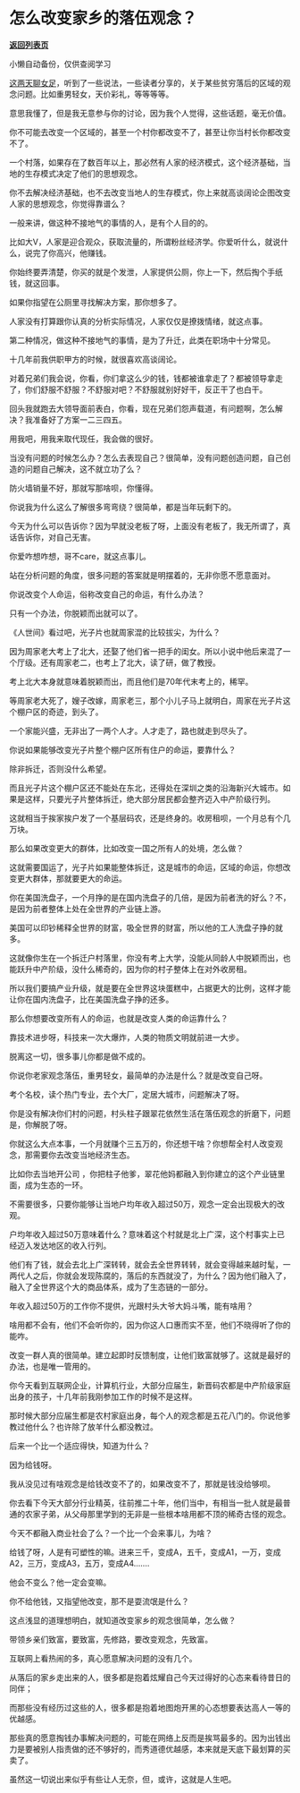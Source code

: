 # 怎么改变家乡的落伍观念？

[**返回列表页**](/gzh/记忆承载3)

小懒自动备份，仅供查阅学习

[这两天聊女足](http://mp.weixin.qq.com/s?__biz=MzU0MjYwNDU2Mw==&mid=2247503768&idx=1&sn=ad094bfc9c59b54a543b708c1215d002&chksm=fb1aa3e4cc6d2af277fc3a398f66b012e1b2ce7fa46d1cdbc486a66b46ea024f670811896aca&scene=21#wechat_redirect)，听到了一些说法，一些读者分享的，关于某些贫穷落后的区域的观念问题。比如重男轻女，天价彩礼，等等等等。  

  

意思我懂了，但是我无意参与你的讨论，因为我个人觉得，这些话题，毫无价值。  

  

你不可能去改变一个区域的，甚至一个村你都改变不了，甚至让你当村长你都改变不了。

  

一个村落，如果存在了数百年以上，那必然有人家的经济模式，这个经济基础，当地的生存模式决定了他们的思想观念。  

  

你不去解决经济基础，也不去改变当地人的生存模式，你上来就高谈阔论企图改变人家的思想观念，你觉得靠谱么？  

  

一般来讲，做这种不接地气的事情的人，是有个人目的的。  

  

比如大V，人家是迎合观众，获取流量的，所谓粉丝经济学。你爱听什么，就说什么，说完了你高兴，他赚钱。

  

你始终要弄清楚，你买的就是个发泄，人家提供公厕，你上一下，然后掏个手纸钱，就这回事。  

  

如果你指望在公厕里寻找解决方案，那你想多了。  

  

人家没有打算跟你认真的分析实际情况，人家仅仅是撩拨情绪，就这点事。  

  

第二种情况，做这种不接地气的事情，是为了升迁，此类在职场中十分常见。  

  

十几年前我供职甲方的时候，就很喜欢高谈阔论。  

  

对着兄弟们我会说，你看，你们拿这么少的钱，钱都被谁拿走了？都被领导拿走了，你们舒服不舒服？不舒服对吧？不舒服就别好好干，反正干了也白干。

  

回头我就跑去大领导面前表白，你看，现在兄弟们怨声载道，有问题啊，怎么解决？我准备好了方案一二三四五。

  

用我吧，用我来取代现任，我会做的很好。  

  

当没有问题的时候怎么办？怎么去表现自己？很简单，没有问题创造问题，自己创造的问题自己解决，这不就立功了么？  

  

防火墙销量不好，那就写那啥呗，你懂得。  

  

你说我为什么这么了解很多弯弯绕？很简单，都是当年玩剩下的。

  

今天为什么可以告诉你？因为早就没老板了呀，上面没有老板了，我无所谓了，真话告诉你，对自己无害。  

  

你爱咋想咋想，哥不care，就这点事儿。  

  

站在分析问题的角度，很多问题的答案就是明摆着的，无非你愿不愿意面对。  

  

你说改变个人命运，俗称改变自己的命运，有什么办法？  

  

只有一个办法，你脱颖而出就可以了。

  

《人世间》看过吧，光子片也就周家混的比较拔尖，为什么？  

  

因为周家老大考上了北大，还娶了他们省一把手的闺女。所以小说中他后来混了一个厅级。还有周家老二，也考上了北大，读了研，做了教授。

  

考上北大本身就意味着脱颖而出，而且他们是70年代末考上的，稀罕。  

  

等周家老大死了，嫂子改嫁，周家老三，那个小儿子马上就明白，周家在光子片这个棚户区的奇迹，到头了。  

  

一个家能兴盛，无非出了一两个人才。人才走了，路也就走到尽头了。  

  

你说如果能够改变光子片整个棚户区所有住户的命运，要靠什么？

  

除非拆迁，否则没什么希望。  

  

而且光子片这个棚户区还不能处在东北，还得处在深圳之类的沿海新兴大城市。如果是这样，只要光子片整体拆迁，绝大部分居民都会整齐迈入中产阶级行列。  

  

这就相当于挨家挨户发了一个基层码农，还是终身的。收房租呗，一个月总有个几万块。  

  

那么如果改变更大的群体，比如改变一国之所有人的处境，怎么做？  

  

这就需要国运了，光子片如果能整体拆迁，这是城市的命运，区域的命运，你想改变更大群体，那就要更大的命运。  

  

你在美国洗盘子，一个月挣的是在国内洗盘子的几倍，是因为前者洗的好么？不，是因为前者整体上处在全世界的产业链上游。  

  

美国可以印钞稀释全世界的财富，吸全世界的财富，所以他的工人洗盘子挣的就多。

  

这就像你生在一个拆迁户村落里，你没有考上大学，没能从同龄人中脱颖而出，也能跃升中产阶级，没什么稀奇的，因为你的村子整体上在对外收房租。

  

所以我们要搞产业升级，就是要在全世界这块蛋糕中，占据更大的比例，这样才能让你在国内洗盘子，比在美国洗盘子挣的还多。  

  

那么你想要改变所有人的命运，也就是改变人类的命运靠什么？  

  

靠技术进步呀，科技来一次大爆炸，人类的物质文明就前进一大步。

  

脱离这一切，很多事儿你都是做不成的。  

  

你说你老家观念落伍，重男轻女，最简单的办法是什么？就是改变自己呀。  

  

考个名校，读个热门专业，去个大厂，定居大城市，问题解决了呀。  

  

你是没有解决你们村的问题，村头柱子跟翠花依然生活在落伍观念的折磨下，问题是，你解脱了呀。  

  

你就这么大点本事，一个月就赚个三五万的，你还想干啥？你想帮全村人改变观念，那需要你去改变当地经济生态。  

  

比如你去当地开公司 ，你把柱子他爹，翠花他妈都融入到你建立的这个产业链里面，成为生态的一环。  

  

不需要很多，只要你能够让当地户均年收入超过50万，观念一定会出现极大的改观。

  

户均年收入超过50万意味着什么？意味着这个村就是北上广深，这个村事实上已经迈入发达地区的收入行列。  

  

他们有了钱，就会去北上广深转转，就会去全世界转转，就会变得越来越时髦，一两代人之后，你就会发现陈腐的，落后的东西就没了，为什么？因为他们融入了，融入了全世界这个大的商品体系，成为了生态链的一部分。  

  

年收入超过50万的工作你不提供，光跟村头大爷大妈斗嘴，能有啥用？  

  

啥用都不会有，他们不会听你的，因为你这人口惠而实不至，他们不晓得听了你的能咋。  

  

改变一群人真的很简单。建立起即时反馈制度，让他们致富就够了。这就是最好的办法，也是唯一管用的。

  

你今天看到互联网企业，计算机行业，大部分应届生，新晋码农都是中产阶级家庭出身的孩子，十几年前我刚参加工作的时候不是这样。  

  

那时候大部分应届生都是农村家庭出身，每个人的观念都是五花八门的。你说他爹教过他什么？也许除了放羊什么都没教过。  

  

后来一个比一个适应得快，知道为什么？  

  

因为给钱呀。

  

我从没见过有啥观念是给钱改变不了的，如果改变不了，那就是钱没给够呗。  

  

你去看下今天大部分行业精英，往前推二十年，他们当中，有相当一批人就是最普通的农家子弟，从父母那里学到的无非是一些根本啥用都不顶的稀奇古怪的观念。  

  

今天不都融入商业社会了么？一个比一个会来事儿，为啥？  

  

给钱了呀，人是有可塑性的嘛。进来三千，变成A，五千，变成A1，一万，变成A2，三万，变成A3，五万，变成A4.......  

  

他会不变么？他一定会变嘛。

  

你不给他钱，又指望他改变，那不是耍流氓是什么？

  

这点浅显的道理想明白，就知道改变家乡的观念很简单，怎么做？  

  

带领乡亲们致富，要致富，先修路，要改变观念，先致富。

  

互联网上看热闹的多，真心愿意解决问题的没有几个。

  

从落后的家乡走出来的人，很多都是抱着炫耀自己今天过得好的心态来看待昔日的同伴；  

  

而那些没有经历过这些的人，很多都是抱着地图炮开黑的心态想要表达高人一等的优越感。

  

那些真的愿意掏钱办事解决问题的，可能在网络上反而是挨骂最多的。因为出钱出力是要被别人指责做的还不够好的，而秀道德优越感，本来就是天底下最划算的买卖了。

  

虽然这一切说出来似乎有些让人无奈，但，或许，这就是人生吧。

